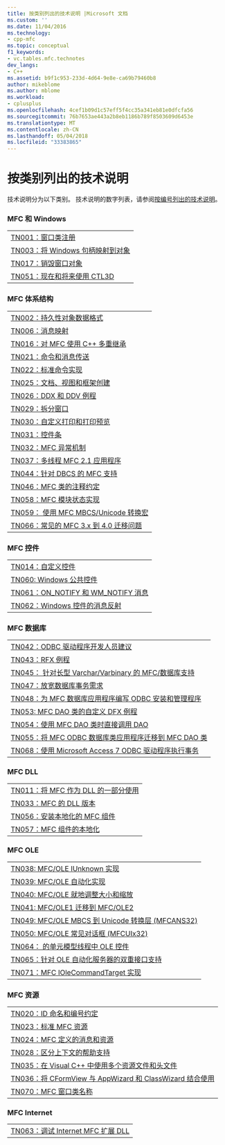 ```yaml
---
title: 按类别列出的技术说明 |Microsoft 文档
ms.custom: ''
ms.date: 11/04/2016
ms.technology:
- cpp-mfc
ms.topic: conceptual
f1_keywords:
- vc.tables.mfc.technotes
dev_langs:
- C++
ms.assetid: b9f1c953-233d-4d64-9e8e-ca69b79460b8
author: mikeblome
ms.author: mblome
ms.workload:
- cplusplus
ms.openlocfilehash: 4cef1b09d1c57eff5f4cc35a341eb81e0dfcfa56
ms.sourcegitcommit: 76b7653ae443a2b8eb1186b789f8503609d6453e
ms.translationtype: MT
ms.contentlocale: zh-CN
ms.lasthandoff: 05/04/2018
ms.locfileid: "33383865"
---
```

# <a name="technical-notes-by-category"></a>按类别列出的技术说明
技术说明分为以下类别。 技术说明的数字列表，请参阅[按编号列出的技术说明](../mfc/technical-notes-by-number.md)。  
  
### <a name="mfc-and-windows"></a>MFC 和 Windows  
  
||  
|-|  
|[TN001：窗口类注册](../mfc/tn001-window-class-registration.md)|  
|[TN003：将 Windows 句柄映射到对象](../mfc/tn003-mapping-of-windows-handles-to-objects.md)|  
|[TN017：销毁窗口对象](../mfc/tn017-destroying-window-objects.md)|  
|[TN051：现在和将来使用 CTL3D](../mfc/tn051-using-ctl3d-now-and-in-the-future.md)|  
  
### <a name="mfc-architecture"></a>MFC 体系结构  
  
||  
|-|  
|[TN002：持久性对象数据格式](../mfc/tn002-persistent-object-data-format.md)|  
|[TN006：消息映射](../mfc/tn006-message-maps.md)|  
|[TN016：对 MFC 使用 C++ 多重继承](../mfc/tn016-using-cpp-multiple-inheritance-with-mfc.md)|  
|[TN021：命令和消息传送](../mfc/tn021-command-and-message-routing.md)|  
|[TN022：标准命令实现](../mfc/tn022-standard-commands-implementation.md)|  
|[TN025：文档、视图和框架创建](../mfc/tn025-document-view-and-frame-creation.md)|  
|[TN026：DDX 和 DDV 例程](../mfc/tn026-ddx-and-ddv-routines.md)|  
|[TN029：拆分窗口](../mfc/tn029-splitter-windows.md)|  
|[TN030：自定义打印和打印预览](../mfc/tn030-customizing-printing-and-print-preview.md)|  
|[TN031：控件条](../mfc/tn031-control-bars.md)|  
|[TN032：MFC 异常机制](../mfc/tn032-mfc-exception-mechanism.md)|  
|[TN037：多线程 MFC 2.1 应用程序](../mfc/tn037-multithreaded-mfc-2-1-applications.md)|  
|[TN044：针对 DBCS 的 MFC 支持](../mfc/tn044-mfc-support-for-dbcs.md)|  
|[TN046：MFC 类的注释约定](../mfc/tn046-commenting-conventions-for-the-mfc-classes.md)|  
|[TN058：MFC 模块状态实现](../mfc/tn058-mfc-module-state-implementation.md)|  
|[TN059： 使用 MFC MBCS/Unicode 转换宏](../mfc/tn059-using-mfc-mbcs-unicode-conversion-macros.md)|  
|[TN066：常见的 MFC 3.x 到 4.0 迁移问题](../mfc/tn066-common-mfc-3-x-to-4-0-porting-issues.md)|  
  
### <a name="mfc-controls"></a>MFC 控件  
  
||  
|-|  
|[TN014：自定义控件](../mfc/tn014-custom-controls.md)|  
|[TN060: Windows 公共控件](../mfc/tn060-the-new-windows-common-controls.md)|  
|[TN061：ON_NOTIFY 和 WM_NOTIFY 消息](../mfc/tn061-on-notify-and-wm-notify-messages.md)|  
|[TN062：Windows 控件的消息反射](../mfc/tn062-message-reflection-for-windows-controls.md)|  
  
### <a name="mfc-database"></a>MFC 数据库  
  
||  
|-|  
|[TN042：ODBC 驱动程序开发人员建议](../mfc/tn042-odbc-driver-developer-recommendations.md)|  
|[TN043：RFX 例程](../mfc/tn043-rfx-routines.md)|  
|[TN045： 针对长型 Varchar/Varbinary 的 MFC/数据库支持](../mfc/tn045-mfc-database-support-for-long-varchar-varbinary.md)|  
|[TN047：放宽数据库事务需求](../mfc/tn047-relaxing-database-transaction-requirements.md)|  
|[TN048：为 MFC 数据库应用程序编写 ODBC 安装和管理程序](../mfc/tn048-writing-odbc-setup-and-administration-programs.md)|  
|[TN053: MFC DAO 类的自定义 DFX 例程](../mfc/tn053-custom-dfx-routines-for-dao-database-classes.md)|  
|[TN054：使用 MFC DAO 类时直接调用 DAO](../mfc/tn054-calling-dao-directly-while-using-mfc-dao-classes.md)|  
|[TN055：将 MFC ODBC 数据库类应用程序迁移到 MFC DAO 类](../mfc/tn055-migrating-mfc-odbc-database-class-applications-to-mfc-dao-classes.md)|  
|[TN068：使用 Microsoft Access 7 ODBC 驱动程序执行事务](../mfc/tn068-performing-transactions-with-the-microsoft-access-7-odbc-driver.md)|  
  
### <a name="mfc-dlls"></a>MFC DLL  
  
||  
|-|  
|[TN011：将 MFC 作为 DLL 的一部分使用](../mfc/tn011-using-mfc-as-part-of-a-dll.md)|  
|[TN033：MFC 的 DLL 版本](../mfc/tn033-dll-version-of-mfc.md)|  
|[TN056：安装本地化的 MFC 组件](../mfc/tn056-installation-of-localized-mfc-components.md)|  
|[TN057：MFC 组件的本地化](../mfc/tn057-localization-of-mfc-components.md)|  
  
### <a name="mfc-ole"></a>MFC OLE  
  
||  
|-|  
|[TN038: MFC/OLE IUnknown 实现](../mfc/tn038-mfc-ole-iunknown-implementation.md)|  
|[TN039: MFC/OLE 自动化实现](../mfc/tn039-mfc-ole-automation-implementation.md)|  
|[TN040: MFC/OLE 就地调整大小和缩放](../mfc/tn040-mfc-ole-in-place-resizing-and-zooming.md)|  
|[TN041: MFC/OLE1 迁移到 MFC/OLE2](../mfc/tn041-mfc-ole1-migration-to-mfc-ole-2.md)|  
|[TN049: MFC/OLE MBCS 到 Unicode 转换层 (MFCANS32)](../mfc/tn049-mfc-ole-mbcs-to-unicode-translation-layer-mfcans32.md)|  
|[TN050: MFC/OLE 常见对话框 (MFCUIx32)](../mfc/tn050-mfc-ole-common-dialogs-mfcuix32.md)|  
|[TN064： 的单元模型线程中 OLE 控件](../mfc/tn064-apartment-model-threading-in-activex-controls.md)|  
|[TN065：针对 OLE 自动化服务器的双重接口支持](../mfc/tn065-dual-interface-support-for-ole-automation-servers.md)|  
|[TN071：MFC IOleCommandTarget 实现](../mfc/tn071-mfc-iolecommandtarget-implementation.md)|  
  
### <a name="mfc-resources"></a>MFC 资源  
  
||  
|-|  
|[TN020：ID 命名和编号约定](../mfc/tn020-id-naming-and-numbering-conventions.md)|  
|[TN023：标准 MFC 资源](../mfc/tn023-standard-mfc-resources.md)|  
|[TN024：MFC 定义的消息和资源](../mfc/tn024-mfc-defined-messages-and-resources.md)|  
|[TN028：区分上下文的帮助支持](../mfc/tn028-context-sensitive-help-support.md)|  
|[TN035：在 Visual C++ 中使用多个资源文件和头文件](../mfc/tn035-using-multiple-resource-files-and-header-files-with-visual-cpp.md)|  
|[TN036：将 CFormView 与 AppWizard 和 ClassWizard 结合使用](../mfc/tn036-using-cformview-with-appwizard-and-classwizard.md)|  
|[TN070：MFC 窗口类名称](../mfc/tn070-mfc-window-class-names.md)|  
  
### <a name="mfc-internet"></a>MFC Internet  
  
||  
|-|  
|[TN063：调试 Internet MFC 扩展 DLL](../mfc/tn063-debugging-internet-extension-dlls.md)|

